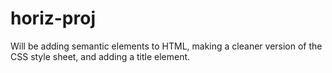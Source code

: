 # horiz-proj
Will be adding semantic elements to HTML, making a cleaner version of the CSS style sheet, and adding a title element.
